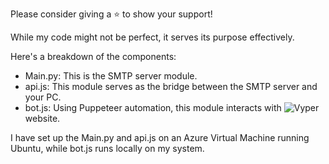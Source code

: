 Please consider giving a ⭐ to show your support!

While my code might not be perfect, it serves its purpose effectively.

Here's a breakdown of the components:

- Main.py: This is the SMTP server module.
- api.js: This module serves as the bridge between the SMTP server and your PC.
- bot.js: Using Puppeteer automation, this module interacts with ![Vyper](https://vyper.io/) website.

I have set up the Main.py and api.js on an Azure Virtual Machine running Ubuntu, while bot.js runs locally on my system.
